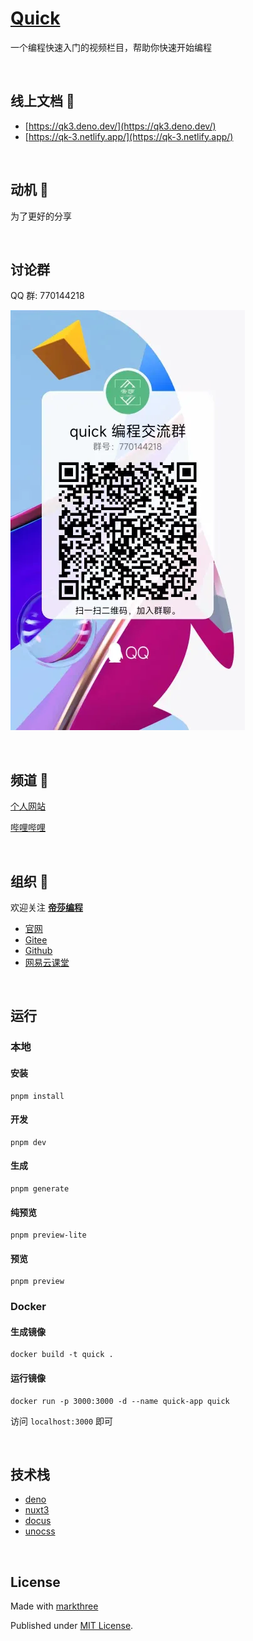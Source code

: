 # [Quick](https://qk3.deno.dev/)

一个编程快速入门的视频栏目，帮助你快速开始编程

<br />

## 线上文档 🐳
 
- [https://qk3.deno.dev/](https://qk3.deno.dev/)
- [https://qk-3.netlify.app/](https://qk-3.netlify.app/)

<br />

## 动机 🦖

为了更好的分享

<br />

## 讨论群

QQ 群: 770144218

![QQ](/public/shared/qq-1.webp)

<br />

## 频道 🦕

[个人网站](https://mt3.netlify.app/)

[哔哩哔哩](https://space.bilibili.com/590784571)

<br />

## 组织 🦔

欢迎关注 [**帝莎编程**](http://dishaxy.dishait.cn/)

- [官网](http://dishaxy.dishait.cn/)
- [Gitee](https://gitee.com/dishait)
- [Github](https://github.com/dishait)
- [网易云课堂](https://study.163.com/provider/480000001892585/index.htm?share=2&shareId=480000001892585)

<br />

## 运行

### 本地

#### 安装

```shell
pnpm install
```

#### 开发

```shell
pnpm dev
```

#### 生成

```shell
pnpm generate
```

#### 纯预览

```shell
pnpm preview-lite
```

#### 预览

```shell
pnpm preview
```

### Docker

#### 生成镜像

```shell
docker build -t quick .
```

#### 运行镜像

```shell
docker run -p 3000:3000 -d --name quick-app quick
```

访问 `localhost:3000` 即可

<br />

## 技术栈

- [deno](https://github.com/denoland/deno)
- [nuxt3](https://github.com/nuxt/nuxt)
- [docus](https://github.com/nuxt-themes/docus)
- [unocss](https://github.com/unocss/unocss)

<br />

## License

Made with [markthree](https://github.com/markthree)

Published under [MIT License](./LICENSE).
